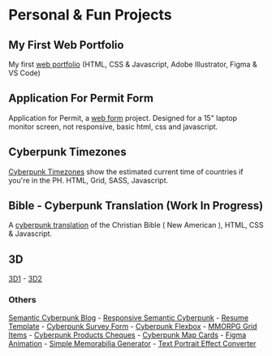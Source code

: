 # Personal & Fun Projects

## My First Web Portfolio

My first [web portfolio](https://github.com/pavilionjeromeuses/firstwebportfolio) (HTML, CSS & Javascript, Adobe Illustrator, Figma & VS Code)

## Application For Permit Form

Application for Permit, a [web form](https://github.com/pavilionjeromeuses/applicationforpermitform) project. Designed for a 15" laptop monitor screen, not responsive, basic html, css and javascript.

## Cyberpunk Timezones

[Cyberpunk Timezones](https://github.com/pavilionjeromeuses/cyberpunktimezones) show the estimated current time of countries if you're in the PH. HTML, Grid, SASS, Javascript.

## Bible - Cyberpunk Translation (Work In Progress)

A [cyberpunk translation](https://github.com/pavilionjeromeuses/biblecyberpunktranslation) of the Christian Bible ( New American ), HTML, CSS & Javascript.

## 3D

[3D1](https://pavilionjeromeuses.github.io/3d1/) - [3D2](https://pavilionjeromeuses.github.io/3d2/)

### Others

[Semantic Cyberpunk Blog](https://github.com/pavilionjeromeuses/semanticcyberpunkblog) -
[Responsive Semantic Cyberpunk](https://github.com/pavilionjeromeuses/responsivesemanticcyberpunk) - [Resume Template](https://github.com/pavilionjeromeuses/resumetemplate) - [Cyberpunk Survey Form](https://github.com/pavilionjeromeuses/cyberpunksurveyform) - [Cyberpunk Flexbox](https://github.com/pavilionjeromeuses/cyberpunkflexbox) - [MMORPG Grid Items](https://github.com/pavilionjeromeuses/mmorpggriditems) - [Cyberpunk Products Cheques](https://github.com/pavilionjeromeuses/cyberpunkproductscheques) - [Cyberpunk Map Cards](https://github.com/pavilionjeromeuses/cyberpunkmapcards) - [Figma Animation](https://www.figma.com/proto/84cJGD0PUqAJ64HGqY2FFH/Heaven%2C-Hell-%26-Abyss?node-id=13-82&starting-point-node-id=13%3A82) - [Simple Memorabilia Generator](https://pavilionjeromeuses.github.io/simplememorabiliagenerator/) - [Text Portrait Effect Converter](https://pavilionjeromeuses.github.io/textportraiteffectconverter/)
